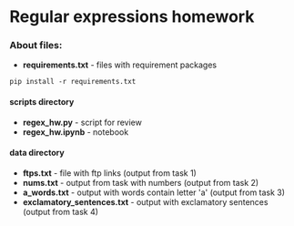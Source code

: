 # Regular expressions homework

### About files:

- **requirements.txt** - files with requirement packages
```
pip install -r requirements.txt
```
#### scripts directory
- **regex_hw.py** - script for review  
- **regex_hw.ipynb** - notebook  

#### data directory
- **ftps.txt** - file with ftp links (output from task 1)  
- **nums.txt** - output from task with numbers  (output from task 2)  
- **a_words.txt** - output with words contain letter 'a' (output from task 3)  
- **exclamatory_sentences.txt** - output with exclamatory sentences (output from task 4)